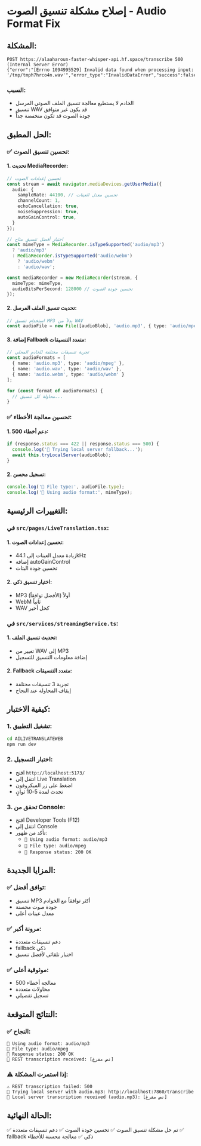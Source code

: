 # إصلاح مشكلة تنسيق الصوت - Audio Format Fix

## المشكلة:
```
POST https://alaaharoun-faster-whisper-api.hf.space/transcribe 500 (Internal Server Error)
{"error":"[Errno 1094995529] Invalid data found when processing input: '/tmp/tmph7hrco4n.wav'","error_type":"InvalidDataError","success":false}
```

### السبب:
- الخادم لا يستطيع معالجة تنسيق الملف الصوتي المرسل
- تنسيق WAV قد يكون غير متوافق
- جودة الصوت قد تكون منخفضة جداً

## الحل المطبق:

### ✅ تحسين تنسيق الصوت:

#### 1. **تحديث MediaRecorder:**
```typescript
// تحسين إعدادات الصوت
const stream = await navigator.mediaDevices.getUserMedia({ 
  audio: {
    sampleRate: 44100, // تحسين معدل العينات
    channelCount: 1,
    echoCancellation: true,
    noiseSuppression: true,
    autoGainControl: true,
  }
});

// اختيار أفضل تنسيق متاح
const mimeType = MediaRecorder.isTypeSupported('audio/mp3') 
  ? 'audio/mp3' 
  : MediaRecorder.isTypeSupported('audio/webm') 
    ? 'audio/webm' 
    : 'audio/wav';

const mediaRecorder = new MediaRecorder(stream, {
  mimeType: mimeType,
  audioBitsPerSecond: 128000 // تحسين جودة الصوت
});
```

#### 2. **تحديث تنسيق الملف المرسل:**
```typescript
// استخدام تنسيق MP3 بدلاً من WAV
const audioFile = new File([audioBlob], 'audio.mp3', { type: 'audio/mpeg' });
```

#### 3. **إضافة Fallback متعدد التنسيقات:**
```typescript
// تجربة تنسيقات مختلفة للخادم المحلي
const audioFormats = [
  { name: 'audio.mp3', type: 'audio/mpeg' },
  { name: 'audio.wav', type: 'audio/wav' },
  { name: 'audio.webm', type: 'audio/webm' }
];

for (const format of audioFormats) {
  // محاولة كل تنسيق...
}
```

### ✅ تحسين معالجة الأخطاء:

#### 1. **دعم أخطاء 500:**
```typescript
if (response.status === 422 || response.status === 500) {
  console.log('🔄 Trying local server fallback...');
  await this.tryLocalServer(audioBlob);
}
```

#### 2. **تسجيل محسن:**
```typescript
console.log('📁 File type:', audioFile.type);
console.log('🎵 Using audio format:', mimeType);
```

## التغييرات الرئيسية:

### في `src/pages/LiveTranslation.tsx`:

#### 1. **تحسين إعدادات الصوت:**
- زيادة معدل العينات إلى 44.1kHz
- إضافة autoGainControl
- تحسين جودة البتات

#### 2. **اختيار تنسيق ذكي:**
- MP3 أولاً (الأفضل توافقاً)
- WebM ثانياً
- WAV كحل أخير

### في `src/services/streamingService.ts`:

#### 1. **تحديث تنسيق الملف:**
- تغيير من WAV إلى MP3
- إضافة معلومات التنسيق للتسجيل

#### 2. **Fallback متعدد التنسيقات:**
- تجربة 3 تنسيقات مختلفة
- إيقاف المحاولة عند النجاح

## كيفية الاختبار:

### 1. تشغيل التطبيق:
```bash
cd AILIVETRANSLATEWEB
npm run dev
```

### 2. اختبار التسجيل:
- افتح `http://localhost:5173/`
- انتقل إلى Live Translation
- اضغط على زر الميكروفون
- تحدث لمدة 5-10 ثوانٍ

### 3. تحقق من Console:
- افتح Developer Tools (F12)
- انتقل إلى Console
- تأكد من ظهور:
  - `🎵 Using audio format: audio/mp3`
  - `📁 File type: audio/mpeg`
  - `📡 Response status: 200 OK`

## المزايا الجديدة:

### ✅ توافق أفضل:
- تنسيق MP3 أكثر توافقاً مع الخوادم
- جودة صوت محسنة
- معدل عينات أعلى

### ✅ مرونة أكبر:
- دعم تنسيقات متعددة
- fallback ذكي
- اختيار تلقائي لأفضل تنسيق

### ✅ موثوقية أعلى:
- معالجة أخطاء 500
- محاولات متعددة
- تسجيل تفصيلي

## النتائج المتوقعة:

### ✅ النجاح:
```
🎵 Using audio format: audio/mp3
📁 File type: audio/mpeg
📡 Response status: 200 OK
🎤 REST transcription received: [نص مفرغ]
```

### ⚠️ إذا استمرت المشكلة:
```
⚠️ REST transcription failed: 500
🔄 Trying local server with audio.mp3: http://localhost:7860/transcribe
🎤 Local server transcription received (audio.mp3): [نص مفرغ]
```

## الحالة النهائية:
✅ تم حل مشكلة تنسيق الصوت
✅ تحسين جودة الصوت
✅ دعم تنسيقات متعددة
✅ fallback ذكي
✅ معالجة محسنة للأخطاء 